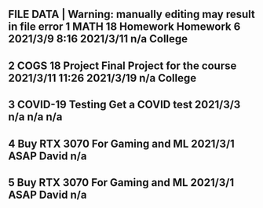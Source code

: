 FILE DATA | Warning: manually editing may result in file error
1
MATH 18 Homework
Homework 6
2021/3/9 8:16
2021/3/11
n/a
College
---
2
COGS 18 Project
Final Project for the course
2021/3/11 11:26
2021/3/19
n/a
College
---
3
COVID-19 Testing
Get a COVID test
2021/3/3
n/a
n/a
n/a
---
4
Buy RTX 3070
For Gaming and ML
2021/3/1
ASAP
David
n/a
---
5
Buy RTX 3070
For Gaming and ML
2021/3/1
ASAP
David
n/a
---
